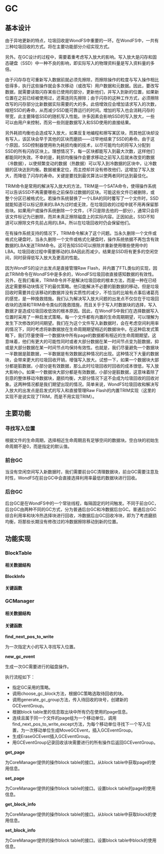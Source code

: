# GC

## 基本设计

由于异地更新的特点，垃圾回收是WondFS中重要的一环。在WondFS中，一共有三种垃圾回收的方式。将在主要功能部分介绍实现方式。

另外。在GC设计的过程中，需要着重考虑写入放大的影响。写入放大是闪存和固态硬盘（SSD）中一种不良的影响，即实际写入的物理资料量是写入资料量的多倍。

由于闪存存在可重新写入数据前就必须先擦除，而擦除操作的粒度与写入操作相比低得多，执行这些操作就会多次移动（或改写）用户数据和元数据。因此，要改写数据，就需要读取闪存某些已使用的部分，更新他们，并写入到新的位置，如果新位置在之前已经被使用过，还需连同先擦除；由于闪存的这种工作方式，必须擦除改写的闪存部分比新数据实际需要的大的多。此倍增效应会增加请求写入的次数，缩短SSD的寿命，从而减少SSD能可靠运行的时间。增加的写入也会消耗闪存的带宽，此主要降低SSD的随机写入性能。许多因素会影响SSD的写入放大，一些可以由用户来控制，而另一些则是数据写入和SSD使用的直接结果。

另外耗损均衡也会造成写入放大，如果反复地编程和擦写某区块，而其他区块却没有写入，该区块会早于其他的区块而磨损——过早地结束了SSD的寿命。由于这个原因，SSD控制器使用称为耗损均衡的技术，以尽可能均匀的将写入分配到SSD的所有闪存区块上。理想情况下，每一区块都能写入到最大次数，这样他们都能同时失效。不幸的是，耗损均衡操作会要求移动之前写入后就未改变的数据（冷数据），以使频繁变动的数据（热数据）可以写入到冷数据的区块中，让冷数据的区块达到均衡。数据被重定位，而主控却并没有修改他们，这增加了写入放大，而降低了闪存的寿命。关键是要找到最优算法以使两者同时达到最佳化。

TRIM命令是常用的解决写入放大的方法，TRIM是一个SATA命令，使得操作系统可以告诉SSD不再需要哪些之前保存过数据的区块。可能这些文件已被删除，或整个分区已被格式化。若操作系统替换了一个LBA的同时覆写了一个文件时，SSD就能知道可以标记原来的LBA为过时或无效，在垃圾回收的过程中就不用再保留那些块。如果用户或操作系统删除一个文件，（不只是除去他的一部分），通常只会将该文件标记为已删除，而并未真正擦除磁盘上的实际内容。正因如此，SSD不知道可以擦除文件先前占用的LBA，所以在垃圾回收时仍会保留他们。

在有操作系统支持的情况下，TRIM命令解决了这个问题。当永久删除一个文件或格式化硬盘时，当永久删除一个文件或格式化硬盘时，操作系统依据不再包含有效数据的LBA发送TRIM命令。这可告知SSD可以擦除并重新使用哪些使用中的LBA。垃圾回收过程中需要移动的LBA因此而减少。结果是SSD将有更多的空闲空间，同时获得低写入放大及更高的性能。

因为WondFS的设计出发点是直接管理Raw Flash，并内置了FTL类似的实现，因此TRIM命令在WondFS中是多余的，WondFS垃圾回收直接感知数据的有效性。另外，在我们看来，TRIM命令并不是解决垃圾回收的根本方法，而是一种在已经选定需要移动块情况下的最优策略。他只能解决不必要的脏数据的移动，但是垃圾回收时需要并应该移动的数据并没有实质性的减少，不恰当的比喻有点事后诸葛亮的感觉，是一种挽救措施。我们认为解决写入放大问题的出发点不仅仅在于垃圾回收块的选择和TRIM命令类似的挽救措施，而且关乎于写入时数据块的选择，写入数据才是造成垃圾回收低效的根本原因。因此，在WondFS中我们在选择数据写入位置时采用了一种启发式策略，每一个文件都有内置的生命周期期望，可以理解为发生下次修改的时间期望。我们在为这个文件写入新数据时，会在考虑空间利用率的情况下，同时考虑将新数据放在生命周期期望相近的数据块中。在这种启发式策略下，我们尽量使得一个数据块中所有page的数据都有相近的生命周期期望。这意味着，他们有更大的可能性同时或者大部分数据在某一时间节点变为脏数据，抑或是大部分数据在某一时间节点均保持有效性。也就是，我们尽量避免一个数据块一半数据是脏数据，一半数据是有效数据这种情况的出现。这种情况下大量的数据块，会带来更大的垃圾回收开销，增强写入放大。试想一下，如果一个数据块大部分都是脏数据，小部分是有效数据，那么此时垃圾回收时回收的成本很低，写入放大影响小。如果一个数据块大部分都是有效数据，小部分是脏数据，这意味着除了刻意的整体移动冷数据块，磨损均衡，大部分情况下这不会成为垃圾回收的回收对象。这两种情况都是我们期望出现的情况。简单来说，WondFS垃圾回收和解决写入放大的出发点是启发式的写入和直接管理Raw Flash的内置TRIM实现（这里的实现不是说实现了TRIM，而是不用实现TRIM）。

## 主要功能

### 寻找写入位置

根据文件的生命周期，选择相近生命周期且有足够空间的数据块。空白块的初始生命周期不是0，而是指定的默认值。

### 前台GC

当没有空闲空间写入新数据时，我们需要前台GC清理数据块，前台GC需要注意及时性，WondFS在前台GC中会直接选择利用率最低的数据块进行回收。

### 后台GC

后台GC是在WondFS中的一个常驻线程，每隔固定的时间触发。不同于前台GC，后台GC由两种不同的GC方式，分为普通后台GC和冷数据后台GC。普通后台GC综合利用率和块冷热选择块进行回收，冷数据后台GC回收冷块，即为了考虑磨损均衡，将那些长期没有修改过的冷数据擦除移动到新的位置。

## 功能实现

### BlockTable

#### 相关数据结构

**BlockInfo**



#### 关键函数





### GCManager

#### 相关数据结构



#### 关键函数

**find_next_pos_to_write**

为一次指定大小的写入寻找写入位置。

**new_gc_event**

生成一次GC需要进行的磁盘操作。

执行流程如下：

* 指定GC采用的策略。
* 调用choose_gc_block方法，根据GC策略选取待回收的块。
* 调用generate_gc_group方法，传入待回收的块号，创建新的GCEventGroup。
* 根据block table里的信息取出块中所有仍在使用的page信息。
* 连续且属于同一个文件的page组为一个移动单位，调用find_next_pos_to_write_except方法，为每个移动单位寻找下一个写入位置，为一次移动单位生成MoveGCEvent，插入GCEventGroup。
* 生成EraseGCEvent插入GCEventGroup。
* 用GCEventGroup记录回收该块需要进行的所有操作后返回GCEventGroup。

**get_page**

为CoreManager提供的操作block table的接口。从block table中获取page的使用信息。

**set_page**

为CoreManager提供的操作block table的接口。设置block table的page的使用信息。

**get_block_info**

为CoreManager提供的操作block table的接口。从block table中获取block的使用信息。

**set_block_info**

为CoreManager提供的操作block table的接口。设置block table中block的使用信息。
